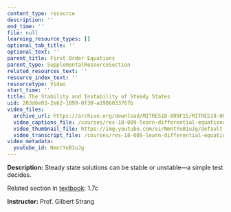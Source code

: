 ```yaml
---
content_type: resource
description: ''
end_time: ''
file: null
learning_resource_types: []
optional_tab_title: ''
optional_text: ''
parent_title: First Order Equations
parent_type: SupplementalResourceSection
related_resources_text: ''
resource_index_text: ''
resourcetype: Video
start_time: ''
title: The Stability and Instability of Steady States
uid: 203d6e03-2e62-1899-0f30-a1986033767b
video_files:
  archive_url: https://archive.org/download/MITRES18-009F15/MITRES18-009F15_1_7c_Stability_Instability_Of_Steady_States_300k.mp4
  video_captions_file: /courses/res-18-009-learn-differential-equations-up-close-with-gilbert-strang-and-cleve-moler-fall-2015/3ef6619c0ddb5a44ba10d299e60e78f7_NmntYoB1uJg.vtt
  video_thumbnail_file: https://img.youtube.com/vi/NmntYoB1uJg/default.jpg
  video_transcript_file: /courses/res-18-009-learn-differential-equations-up-close-with-gilbert-strang-and-cleve-moler-fall-2015/57370db616ad207f8ff91846dd71bf4a_NmntYoB1uJg.pdf
video_metadata:
  youtube_id: NmntYoB1uJg
---
```


**Description:** Steady state solutions can be stable or unstable—a simple test decides.

Related section in [textbook](http://www-math.mit.edu/~gs/dela/): 1.7c

**Instructor:** Prof. Gilbert Strang